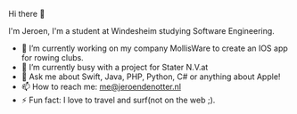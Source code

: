 Hi there 👋 

I'm Jeroen, I'm a student at Windesheim studying Software Engineering.

- 🔭 I’m currently working on my company MollisWare to create an IOS app for rowing clubs.
- 🌱 I’m currently busy with a project for Stater N.V.at
- 💬 Ask me about Swift, Java, PHP, Python, C# or anything about Apple!
- 📫 How to reach me: me@jeroendenotter.nl
- ⚡ Fun fact: I love to travel and surf(not on the web ;).
